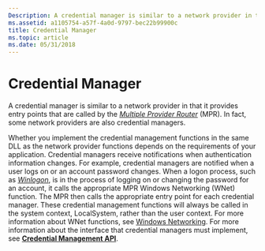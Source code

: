 ```yaml
---
Description: A credential manager is similar to a network provider in that it provides entry points that are called by the Multiple Provider Router (MPR). In fact, some network providers are also credential managers.
ms.assetid: a1105754-a57f-4a0d-9797-bec22b99900c
title: Credential Manager
ms.topic: article
ms.date: 05/31/2018
---
```


# Credential Manager

A credential manager is similar to a network provider in that it provides entry points that are called by the [*Multiple Provider Router*](/windows/desktop/SecGloss/m-gly) (MPR). In fact, some network providers are also credential managers.

Whether you implement the credential management functions in the same DLL as the network provider functions depends on the requirements of your application. Credential managers receive notifications when authentication information changes. For example, credential managers are notified when a user logs on or an account password changes. When a logon process, such as [*Winlogon*](/windows/desktop/SecGloss/w-gly), is in the process of logging on or changing the password for an account, it calls the appropriate MPR Windows Networking (WNet) function. The MPR then calls the appropriate entry point for each credential manager. These credential management functions will always be called in the system context, LocalSystem, rather than the user context. For more information about WNet functions, see [Windows Networking](/windows/desktop/WNet/windows-networking-wnet-). For more information about the interface that credential managers must implement, see [**Credential Management API**](credential-management-api.md).

 

 